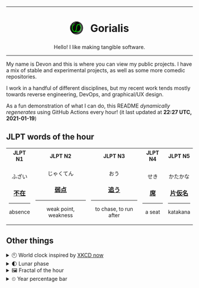 ***

<h1 align="center">
<sub>
    <img src="readme/resources/avatar.png" height="36">
</sub>
&nbsp;
Gorialis
</h1>
<p align="center">
Hello! I like making tangible software.
</p>

***

My name is Devon and this is where you can view my public projects. I have a mix of stable and experimental projects, as well as some more comedic repositories.

I work in a handful of different disciplines, but my recent work tends mostly towards reverse engineering, DevOps, and graphical/UX design.

As a fun demonstration of what I can do, this README *dynamically regenerates* using GitHub Actions every hour! (it last updated at **22:27 UTC, 2021-01-19**)

<h2>JLPT words of the hour</h2>
<table>
    <tr>
        <th>JLPT N1</th>
        <th>JLPT N2</th>
        <th>JLPT N3</th>
        <th>JLPT N4</th>
        <th>JLPT N5</th>
    </tr>
    <tr>
        <td>
            <p align="center">ふざい</p>
            <h3 align="center"><b><a href="https://jisho.org/search/%E4%B8%8D%E5%9C%A8">不在</a></b></h3>
            <hr>
            <p align="center">absence</p>
        </td>
        <td>
            <p align="center">じゃくてん</p>
            <h3 align="center"><b><a href="https://jisho.org/search/%E5%BC%B1%E7%82%B9">弱点</a></b></h3>
            <hr>
            <p align="center">weak point,<wbr> weakness</p>
        </td>
        <td>
            <p align="center">おう</p>
            <h3 align="center"><b><a href="https://jisho.org/search/%E8%BF%BD%E3%81%86">追う</a></b></h3>
            <hr>
            <p align="center">to chase,<wbr> to run after</p>
        </td>
        <td>
            <p align="center">せき</p>
            <h3 align="center"><b><a href="https://jisho.org/search/%E5%B8%AD">席</a></b></h3>
            <hr>
            <p align="center">a seat</p>
        </td>
        <td>
            <p align="center">かたかな</p>
            <h3 align="center"><b><a href="https://jisho.org/search/%E7%89%87%E4%BB%AE%E5%90%8D">片仮名</a></b></h3>
            <hr>
            <p align="center">katakana</p>
        </td>
    </tr>
</table>

<h2>Other things</h2>
<details>
<summary>🕙  World clock inspired by <a href="https://xkcd.com/now">XKCD now</a></summary>

> <img src="generated/now.png" width="512">

</details>
<details>
<summary>🌓 Lunar phase</summary>

The moon is approximately 24.82% through its phase (First Quarter).

</details>
<details>
<summary>&#x1f5bc; Fractal of the hour</summary>

> <img src="generated/fractal.png" width="512">

</details>
<details>
<summary>&#x23f2; Year percentage bar</summary>
<pre><code>2021 [█▁▁▁▁▁▁▁▁▁▁▁▁▁▁▁▁▁▁▁] 5.19%</code></pre>
</details>
